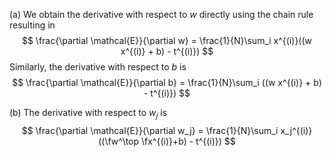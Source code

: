 (a) We obtain the derivative with respect to $w$ directly using the chain rule resulting in
$$
\frac{\partial \mathcal{E}}{\partial w} 
  = \frac{1}{N}\sum_i x^{(i)}((w x^{(i)} + b) - t^{(i)}) 
$$
Similarly, the derivative with respect to $b$ is
$$
\frac{\partial \mathcal{E}}{\partial b} 
  = \frac{1}{N}\sum_i ((w x^{(i)} + b) - t^{(i)})
$$

(b) The derivative with respect to $w_j$ is
$$
\frac{\partial \mathcal{E}}{\partial w_j} 
  = \frac{1}{N}\sum_i x_j^{(i)}((\fw^\top \fx^{(i)}+b) - t^{(i)})
$$